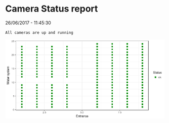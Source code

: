 Camera Status report
================
26/06/2017 - 11:45:30

    All cameras are up and running

![](camreport_files/figure-markdown_github/unnamed-chunk-2-1.png)
